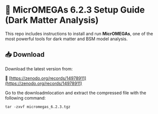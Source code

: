 # 🧠 MicrOMEGAs 6.2.3 Setup Guide (Dark Matter Analysis)
This repo includes instructions to install and run **MicrOMEGAs**, one of the most powerful tools for dark matter and BSM model analysis.
## 📥 Download

Download the latest version from:

🔗 [https://zenodo.org/records/14978911](https://zenodo.org/records/14978911)

Go to the downloadmlocation and extract the compressed file with the following command:
``` 
tar -zxvf micromegas_6.2.3.tgz
```
